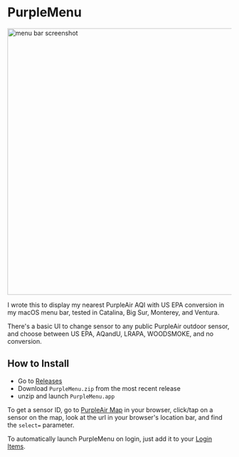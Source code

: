 # PurpleMenu

<img width="599" alt="menu bar screenshot" src="https://user-images.githubusercontent.com/6760/199847781-a1d4833d-7450-4264-b10d-7b7abdab7638.png">

I wrote this to display my nearest PurpleAir AQI with US EPA conversion in my macOS menu bar, tested in Catalina, Big Sur, Monterey, and Ventura.

There's a basic UI to change sensor to any public PurpleAir outdoor sensor, and choose between US EPA, AQandU, LRAPA, WOODSMOKE, and no conversion.

## How to Install

* Go to [Releases](https://github.com/ayn/PurpleMenu/releases)
* Download `PurpleMenu.zip` from the most recent release
* unzip and launch `PurpleMenu.app`

To get a sensor ID, go to [PurpleAir Map](http://www.purpleair.com/map?mylocation) in your browser, click/tap on a sensor on the map, look at the url in your browser's location bar, and find the `select=` parameter.

To automatically launch PurpleMenu on login, just add it to your [Login Items](https://support.apple.com/guide/mac-help/open-items-automatically-when-you-log-in-mh15189/mac).

